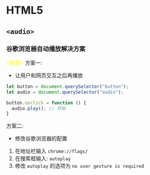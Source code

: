 # HTML5



## `<audio>`




### 谷歌浏览器自动播放解决方案



<span style="color: yellow;"><推荐></span> 方案一:

- 让用户和网页交互之后再播放

```js
let button = document.querySelector("button");
let audio = document.querySelector("audio");

button.onclick = function () {
  audio.play(); // 开始
}
```





方案二:

- 修改谷歌浏览器的配置

1. 在地址栏输入 `chrome://flags/`
2. 在搜索框输入: `autoplay`
3. 修改 `autoplay` 的选项为 `no user gesture is required`

